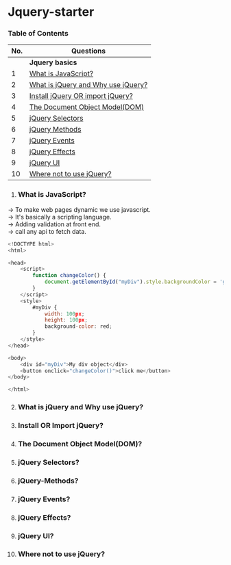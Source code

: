 # Jquery-starter

### Table of Contents

| No. | Questions |
| --- | --------- |
|   | **Jquery basics** |
|1  | [What is JavaScript?](#What-is-JavaScript) |
|2  | [What is jQuery and Why use jQuery?](#What-is-jQuery-and-Why-use-jQuery) |
|3  | [Install jQuery OR import jQuery?](#Install-OR-Import-jQuery) |
|4  | [The Document Object Model(DOM)](#The-Document-Object-Model(DOM)) |
|5  | [jQuery Selectors](#jQuery-Selectors) |
|6  | [jQuery Methods](#jQuery-Methods) |
|7  | [jQuery Events](#jQuery-Events) |
|8  | [jQuery Effects](#jQuery-Effects) |
|9 | [jQuery UI](#jQuery-UI) |
|10 | [Where not to use jQuery?](#Where-not-to-use-jQuery) |

1. ### What is JavaScript?

-> To make web pages dynamic we use javascript. <br>
-> It's basically a scripting language. <br>
-> Adding validation at front end.<br>
-> call any api to fetch data.
```javascript
<!DOCTYPE html>
<html>

<head>
    <script>
        function changeColor() {
            document.getElementById("myDiv").style.backgroundColor = 'green';
        }
    </script>
    <style>
        #myDiv {
            width: 100px;
            height: 100px;
            background-color: red;
        }
    </style>
</head>

<body>
    <div id="myDiv">My div object</div>
    <button onclick="changeColor()">click me</button>
</body>

</html>
```


2. ### What is jQuery and Why use jQuery?

3. ### Install OR Import jQuery?

4. ### The Document Object Model(DOM)?

5. ### jQuery Selectors?

6. ### jQuery-Methods?

7. ### jQuery Events?

8. ### jQuery Effects?

9. ### jQuery UI?

10. ### Where not to use jQuery?
